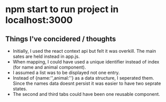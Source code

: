 # npm start to run project in localhost:3000



## Things I've concidered / thoughts

- Initially, I used the react context api but felt it was overkill. The main sates are held instead in app.js.
- When mapping, I could have used a unique identifier instead of index (for name and animal component).
- I assumed a list was to be displayed not one entry.
- Instead of {name:'',animal:''} as a data structure, I seperated them. Since the names data doesnt persist it was easier to have two seprate states.
- The second and third tabs could have been one reusable component.